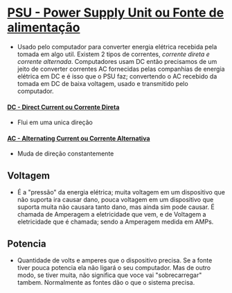 # [PSU - Power Supply Unit ou Fonte de alimentação](https://en.wikipedia.org/wiki/Power_supply_unit_(computer))   

- Usado pelo computador para converter energia elétrica recebida pela tomada em algo util. Existem 2 tipos de correntes, *corrente direta e corrente alternada*. Computadores usam DC então precisamos de um jeito de converter correntes AC fornecidas pelas companhias de energia elétrica em DC e é isso que o PSU faz; convertendo o AC recebido da tomada em DC de baixa voltagem, usado e transmitido pelo computador.    

#### [DC - Direct Current ou Corrente Direta](https://en.wikipedia.org/wiki/DC_power)   

- Flui em uma unica direção    

#### [AC - Alternating Current ou Corrente Alternativa](https://en.wikipedia.org/wiki/Alternating_current)    

- Muda de direção constantemente   

## Voltagem    

- É a "pressão" da energia elétrica; muita voltagem em um dispositivo que não suporta ira causar dano, pouca voltagem em um dispositivo que suporta muita não causara tanto dano, mas ainda sim pode causar. É chamada de Amperagem a eletricidade que vem, e de Voltagem a eletricidade que é chamada; sendo a Amperagem medida em AMPs.    

## Potencia   

- Quantidade de volts e amperes que o dispositivo precisa. Se a fonte tiver pouca potencia ela não ligará o seu computador. Mas de outro modo, se tiver muita, não significa que voce vai "sobrecarregar" tambem. Normalmente as fontes dão o que o sistema precisa.